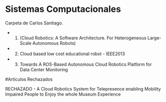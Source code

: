 # Sistemas Computacionales

Carpeta de Carlos Santiago.

  - 1. (Cloud Robotics: A Software Architecture. For Heterogeneous Large-Scale Autonomous Robots)
  - 2. Cloud based low cost educational robot - IEEE2013
  - 3. Towards A ROS-Based Autonomous Cloud Robotics Platform for Data Center Monitoring

#Artículos Rechazados

RECHAZADO - A Cloud Robotics System for Telepresence enabling Mobility Impaired People to Enjoy the whole Museum Experience
